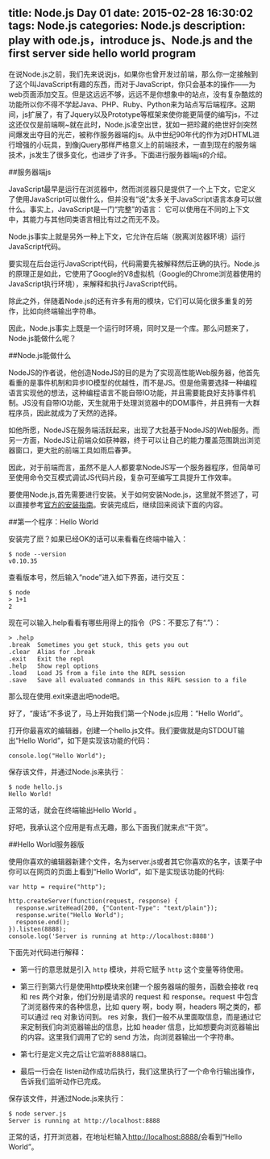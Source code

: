 title: Node.js Day 01
date: 2015-02-28 16:30:02
tags: Node.js
categories: Node.js
description: play with ode.js，introduce js、Node.js and the first server side hello world program
---

在说Node.js之前，我们先来说说js，如果你也曾开发过前端，那么你一定接触到了这个叫JavaScript有趣的东西，而对于JavaScript，你只会基本的操作——为web页面添加交互。但是这远远不够，远远不是你想象中的站点，没有复杂酷炫的功能所以你不得不学起Java、PHP、Ruby、Python来为站点写后端程序。这期间，js扩展了，有了Jquery以及Prototype等框架来使你能更简便的编写js，不过这还仅仅是前端啊~就在此时，Node.js凌空出世，犹如一把珍藏的绝世好剑突然间爆发出夺目的光芒，被称作服务器端的js。从中世纪90年代的作为对DHTML进行增强的小玩具，到像jQuery那样严格意义上的前端技术，一直到现在的服务端技术，js发生了很多变化，也进步了许多。下面进行服务器端js的介绍。


##服务器端js

JavaScript最早是运行在浏览器中，然而浏览器只是提供了一个上下文，它定义了使用JavaScript可以做什么，但并没有“说”太多关于JavaScript语言本身可以做什么。事实上，JavaScript是一门“完整”的语言： 它可以使用在不同的上下文中，其能力与其他同类语言相比有过之而无不及。

Node.js事实上就是另外一种上下文，它允许在后端（脱离浏览器环境）运行JavaScript代码。

要实现在后台运行JavaScript代码，代码需要先被解释然后正确的执行。Node.js的原理正是如此，它使用了Google的V8虚拟机（Google的Chrome浏览器使用的JavaScript执行环境），来解释和执行JavaScript代码。

除此之外，伴随着Node.js的还有许多有用的模块，它们可以简化很多重复的劳作，比如向终端输出字符串。

因此，Node.js事实上既是一个运行时环境，同时又是一个库。那么问题来了，Node.js能做什么呢？

##Node.js能做什么　

NodeJS的作者说，他创造NodeJS的目的是为了实现高性能Web服务器，他首先看重的是事件机制和异步IO模型的优越性，而不是JS。但是他需要选择一种编程语言实现他的想法，这种编程语言不能自带IO功能，并且需要能良好支持事件机制。JS没有自带IO功能，天生就用于处理浏览器中的DOM事件，并且拥有一大群程序员，因此就成为了天然的选择。

如他所愿，NodeJS在服务端活跃起来，出现了大批基于NodeJS的Web服务。而另一方面，NodeJS让前端众如获神器，终于可以让自己的能力覆盖范围跳出浏览器窗口，更大批的前端工具如雨后春笋。

因此，对于前端而言，虽然不是人人都要拿NodeJS写一个服务器程序，但简单可至使用命令交互模式调试JS代码片段，复杂可至编写工具提升工作效率。

要使用Node.js,首先需要进行安装。关于如何安装Node.js，这里就不赘述了，可以直接参考[官方的安装指南](https://github.com/joyent/node/wiki/Installation)。安装完成后，继续回来阅读下面的内容。


##第一个程序：Hello World

安装完了麽？如果已经OK的话可以来看看在终端中输入：

	$ node --version
	v0.10.35

查看版本号，然后输入“node”进入如下界面，进行交互：

	$ node
	> 1+1
	2

现在可以输入.help看看有哪些用得上的指令（PS：不要忘了有“.”）：

	> .help
	.break  Sometimes you get stuck, this gets you out
	.clear  Alias for .break
	.exit   Exit the repl
	.help   Show repl options
	.load   Load JS from a file into the REPL session
	.save   Save all evaluated commands in this REPL session to a file

那么现在使用.exit来退出吧node吧。

好了，“废话”不多说了，马上开始我们第一个Node.js应用：“Hello World”。

打开你最喜欢的编辑器，创建一个hello.js文件。我们要做就是向STDOUT输出“Hello World”，如下是实现该功能的代码：


	console.log("Hello World");

保存该文件，并通过Node.js来执行：

	$ node hello.js
	Hello World!

正常的话，就会在终端输出Hello World 。

好吧，我承认这个应用是有点无趣，那么下面我们就来点“干货”。

##Hello World服务器版

使用你喜欢的编辑器新建个文件，名为server.js或者其它你喜欢的名字，该栗子中你可以在网页的页面上看到“Hello World”，如下是实现该功能的代码:

	var http = require("http");
	
	http.createServer(function(request, response) {
	  response.writeHead(200, {"Content-Type": "text/plain"});
	  response.write("Hello World");
	  response.end();
	}).listen(8888);
	console.log('Server is running at http://localhost:8888')


下面先对代码进行解释：

* 第一行的意思就是引入 `http` 模块，并将它赋予 `http` 这个变量等待使用。

* 第三行到第六行是使用http模块来创建一个服务器端的服务，函数会接收 req 和 res 两个对象，他们分别是请求的 request 和 response。request 中包含了浏览器传来的各种信息，比如 query 啊，body 啊，headers 啊之类的，都可以通过 req 对象访问到。 res 对象，我们一般不从里面取信息，而是通过它来定制我们向浏览器输出的信息，比如 header 信息，比如想要向浏览器输出的内容。这里我们调用了它的 send 方法，向浏览器输出一个字符串。

* 第七行是定义完之后让它监听8888端口。

* 最后一行会在 listen动作成功后执行，我们这里执行了一个命令行输出操作，告诉我们监听动作已完成。
　　

保存该文件，并通过Node.js来执行：

	$ node server.js
	Server is running at http://localhost:8888

正常的话，打开浏览器，在地址栏输入<http://localhost:8888/>会看到“Hello World”。


